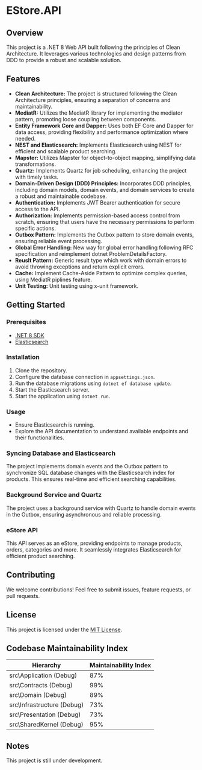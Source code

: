 # EStore.API

## Overview

This project is a .NET 8 Web API built following the principles of Clean Architecture. It leverages various technologies and design patterns from DDD to provide a robust and scalable solution.

## Features

- **Clean Architecture:** The project is structured following the Clean Architecture principles, ensuring a separation of concerns and maintainability.
- **MediatR:** Utilizes the MediatR library for implementing the mediator pattern, promoting loose coupling between components.
- **Entity Framework Core and Dapper:** Uses both EF Core and Dapper for data access, providing flexibility and performance optimization where needed.
- **NEST and Elasticsearch:** Implements Elasticsearch using NEST for efficient and scalable product searching.
- **Mapster:** Utilizes Mapster for object-to-object mapping, simplifying data transformations.
- **Quartz:** Implements Quartz for job scheduling, enhancing the project with timely tasks.
- **Domain-Driven Design (DDD) Principles:** Incorporates DDD principles, including domain models, domain events, and domain services to create a robust and maintainable codebase.
- **Authentication:** Implements JWT Bearer authentication for secure access to the API.
- **Authorization:** Implements permission-based access control from scratch, ensuring that users have the necessary permissions to perform specific actions.
- **Outbox Pattern:** Implements the Outbox pattern to store domain events, ensuring reliable event processing.
- **Global Error Handling:** New way for global error handling following RFC specification and reimplement dotnet ProblemDetailsFactory.
- **Reuslt Pattern:** Generic result type which work with domain errors to avoid throwing exceptions and return explicit errors.
- **Cache:** Implement Cache-Aside Pattern to optimize complex queries, using MediatR piplines feature.
- **Unit Testing:** Unit testing using x-unit framework.

## Getting Started

### Prerequisites

- [.NET 8 SDK](https://dotnet.microsoft.com/download)
- [Elasticsearch](https://www.elastic.co/guide/en/elasticsearch/reference/current/install-elasticsearch.html)

### Installation

1. Clone the repository.
2. Configure the database connection in `appsettings.json`.
3. Run the database migrations using `dotnet ef database update`.
4. Start the Elasticsearch server.
5. Start the application using `dotnet run`.

### Usage

- Ensure Elasticsearch is running.
- Explore the API documentation to understand available endpoints and their functionalities.

### Syncing Database and Elasticsearch

The project implements domain events and the Outbox pattern to synchronize SQL database changes with the Elasticsearch index for products. This ensures real-time and efficient searching capabilities.

### Background Service and Quartz

The project uses a background service with Quartz to handle domain events in the Outbox, ensuring asynchronous and reliable processing.

### eStore API

This API serves as an eStore, providing endpoints to manage products, orders, categories and more. It seamlessly integrates Elasticsearch for efficient product searching.

## Contributing

We welcome contributions! Feel free to submit issues, feature requests, or pull requests.

## License

This project is licensed under the [MIT License](LICENSE).

## Codebase Maintainability Index

| Hierarchy                    | Maintainability Index  |
|------------------------------|------------------------|
| src\Application (Debug)      | 87%                    |
| src\Contracts (Debug)        | 99%                    |
| src\Domain (Debug)           | 89%                    |
| src\Infrastructure (Debug)   | 73%                    |
| src\Presentation (Debug)     | 73%                    |
| src\SharedKernel (Debug)     | 95%                    |

## Notes

This project is still under development.


